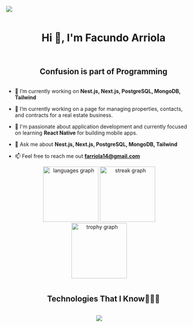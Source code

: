 <!--horizontal divider(gradiant)-->
<img src="https://user-images.githubusercontent.com/73097560/115834477-dbab4500-a447-11eb-908a-139a6edaec5c.gif">

<!--h1 without bottom border-->
<div id="user-content-toc">
  <ul align="center">
    <summary><h1 style="display: inline-block">Hi 👋, I'm Facundo Arriola</h1></summary>
  </ul>
</div>

<!--- snake
<div align="center">
<img src="https://raw.githubusercontent.com/feka3/feka3/output/snake.svg" alt="Snake animation" />
</div>
 -->


<!--h2 without bottom border-->
<div id="user-content-toc">
  <ul align="center">
    <summary><h2 style="display: inline-block">Confusion is part of Programming</h2></summary>
  </ul>
</div>


<!--Intro start-->
- 🔭 I’m currently working on **Nest.js, Next.js, PostgreSQL, MongoDB, Tailwind**

- 🌱 I’m currently working on a page for managing properties, contacts, and contracts for a real estate business.

- 📱 I'm passionate about application development and currently focused on learning **React Native** for building mobile apps.

- 💬 Ask me about **Nest.js, Next.js, PostgreSQL, MongoDB, Tailwind**

- 📫 Feel free to reach me out **farriola14@gmail.com**

<!--Intro end-->
<div align="center">
  <img src="https://github-readme-stats.vercel.app/api/top-langs?username=feka3&locale=en&hide_title=false&layout=compact&card_width=320&langs_count=5&theme=dracula&hide_border=true&order=2" height="150" alt="languages graph"  />
  <img src="https://streak-stats.demolab.com?user=feka3&locale=en&mode=daily&theme=dracula&hide_border=true&border_radius=5&order=3" height="150" alt="streak graph"  />
</div>


<div align="center">
  <img src="https://github-profile-trophy.vercel.app?username=feka3&theme=dracula&column=-1&row=1&margin-w=8&margin-h=8&no-bg=true&no-frame=true&order=4" height="150" alt="trophy graph"  />
</div>



<!--h1 without bottom border-->
<div id="user-content-toc">
  <ul align="center">
    <summary><h2 style="display: inline-block">Technologies That I Know👨🏻‍💻</h2></summary>
  </ul>
</div>
<!--tech stack icons-->
<p align="center">
  <a href="https://skillicons.dev">
    <img src="https://skillicons.dev/icons?i=git,css,discord,docker,postgres,express,figma,firebase,github,html,vite,nestjs,java,vscode,js,ts,linux,vercel,md,materialui,mongodb,nextjs,nodejs,py,react,redux,tailwind,ts,vscode,kubernetes&perline=14" />
  </a>
</p>
